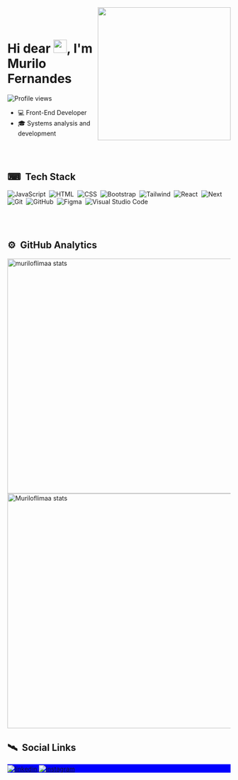 
<img align="right" height="300em" padding-bottom="2rem" src="https://i.pinimg.com/736x/9d/69/28/9d69289014dc738265f3792a3ad4f762.jpg"/>
<br></br>
<h1 align="left">Hi dear <img src="https://raw.githubusercontent.com/kaueMarques/kaueMarques/master/hi.gif" height="30px" width="30px"/>, I'm Murilo Fernandes</h1>

<p align="left"><img src="https://komarev.com/ghpvc/?username=muriloflimaa&color=blue" alt="Profile views"/></p>

- 💻 Front-End Developer
- 🎓 Systems analysis and development

<br></br>


## ⌨ &nbsp;Tech Stack

![JavaScript](https://img.shields.io/badge/-JavaScript-05122A?style=flat&logo=javascript)&nbsp;
![HTML](https://img.shields.io/badge/-HTML-05122A?style=flat&logo=HTML5)&nbsp;
![CSS](https://img.shields.io/badge/-CSS-05122A?style=flat&logo=CSS3&logoColor=1572B6)&nbsp;
![Bootstrap](https://img.shields.io/badge/-Bootstrap-05122A?style=flat&logo=bootstrap)&nbsp;
![Tailwind](https://img.shields.io/badge/-Tailwind-05122A?style=flat&logo=tailwindcss)&nbsp;
![React](https://img.shields.io/badge/-React-05122A?style=flat&logo=react)&nbsp;
![Next](https://img.shields.io/badge/-Next-05122A?style=flat&logo=next.js)&nbsp;
![Git](https://img.shields.io/badge/-Git-05122A?style=flat&logo=git)&nbsp;
![GitHub](https://img.shields.io/badge/-GitHub-05122A?style=flat&logo=github)&nbsp;
![Figma](https://img.shields.io/badge/-Figma-05122A?style=flat&logo=figma&logoColor=A259FF)&nbsp;
![Visual Studio Code](https://img.shields.io/badge/-Visual%20Studio%20Code-05122A?style=flat&logo=visual-studio-code)&nbsp;

<br></br>
<div padding='20px'></div>

## ⚙ &nbsp;GitHub Analytics

<p align="left">
<img width="530em" src="https://github-readme-stats.vercel.app/api?username=MuriloFernandesDev&layout=compact&show_icons=true&theme=tokyonight" alt="muriloflimaa stats"/>
<img width="530em" src="https://github-readme-stats.vercel.app/api/top-langs/?username=MuriloFernandesDev&layout=compact&show_icons=true&theme=tokyonight" alt="Muriloflimaa stats"/>
</p>

## 🛰 &nbsp;Social Links

<p align="left" style="background:blue"/>
<a href="https://www.linkedin.com/in/murilo-fernandes-791926225/" target="_blank">
  <img align="center" src="https://img.shields.io/badge/-Linkedin-05122A?style=flat&logo=linkedin" alt="linkedin"/>
</a>
<a href="https://www.instagram.com/muriloflimaa/" target="_blank">
  <img align="center" src="https://img.shields.io/badge/-Instagram-05122A?style=flat&logo=instagram" alt="instagram"/>
</a>

<!--
**Muriloflimaa/Muriloflimaa** is a ✨ _special_ ✨ repository because its `README.md` (this file) appears on your GitHub profile.

Here are some ideas to get you started:

- 🔭 I’m currently working on ...
- 🌱 I’m currently learning ...
- 👯 I’m looking to collaborate on ...
- 🤔 I’m looking for help with ...
- 💬 Ask me about ...
- 📫 How to reach me: ...
- 😄 Pronouns: ...
- ⚡ Fun fact: ...
-->
